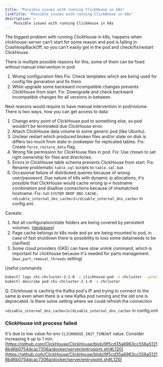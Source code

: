 ```yaml
---
title: "Possible issues with running ClickHouse in k8s"
linkTitle: "Possible issues with running ClickHouse in k8s"
description: >
    Possible issues with running ClickHouse in k8s
---
```

The biggest problem with running ClickHouse in k8s, happens when clickhouse-server can't start for some reason and pod is falling in CrashloopBackOff, so you can't easily get in the pod and check/fix/restart ClickHouse.

There is multiple possible reasons for this, some of them can be fixed without manual intervention in pod:

1. Wrong configuration files Fix: Check templates which are being used for config file generation and fix them.
2. While upgrade some backward incompatible changes prevents ClickHouse from start. Fix: Downgrade and check backward incompatible changes for all versions in between.

Next reasons would require to have manual intervention in pod/volume.
There is two ways, how you can get access to data:

1. Change entry point of ClickHouse pod to something else, so pod wouldn’t be terminated due ClickHouse error.
2. Attach ClickHouse data volume to some generic pod (like Ubuntu).
3. Unclear restart which produced broken files and/or state on disk is differs too much from state in zookeeper for replicated tables. Fix: Create `force_restore_data` flag.
4. Wrong file permission for ClickHouse files in pod. Fix: Use chown to set right ownership for files and directories.
5. Errors in ClickHouse table schema prevents ClickHouse from start. Fix: Rename problematic `table.sql` scripts to `table.sql.bak`
6. Occasional failure of distributed queries because of wrong user/password. Due nature of k8s with dynamic ip allocations, it's possible that ClickHouse would cache wrong ip-> hostname combination and disallow connections because of mismatched hostname. Fix: run `SYSTEM DROP DNS CACHE;` `<disable_internal_dns_cache>1</disable_internal_dns_cache>` in config.xml.

Caveats:

1. Not all configuration/state folders are being covered by persistent volumes. ([geobases](https://clickhouse.tech/docs/en/sql-reference/functions/ym-dict-functions/#multiple-geobases))
2. Page cache belongs to k8s node and pv are being mounted to pod, in case of fast shutdown there is possibility to loss some data(needs to be clarified)
3. Some cloud providers (GKE) can have slow unlink command, which is important for clickhouse because it's needed for parts management. (`max_part_removal_threads` setting)

Useful commands:

```bash
kubectl logs chi-chcluster-2-1-0 -c clickhouse-pod -n chcluster --previous
kubectl describe pod chi-chcluster-2-1-0 -n chcluster
```

Q. Clickhouse is caching the Kafka pod's IP and trying to connect to the same ip even when there is a new Kafka pod running and the old one is deprecated. Is there some setting where we could refresh the connection

`<disable_internal_dns_cache>1</disable_internal_dns_cache>` in config.xml

### ClickHouse init process failed

It's due to low value for env `CLICKHOUSE_INIT_TIMEOUT` value. Consider increasing it up to 1 min.
[https://github.com/ClickHouse/ClickHouse/blob/9f5cd35a6963cc556a51218b46b0754dcac7306a/docker/server/entrypoint.sh\#L120](https://github.com/ClickHouse/ClickHouse/blob/9f5cd35a6963cc556a51218b46b0754dcac7306a/docker/server/entrypoint.sh#L120)